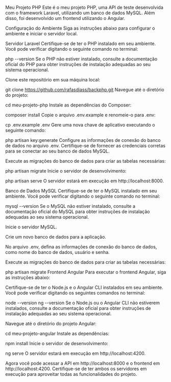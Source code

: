 Meu Projeto PHP
Este é o meu projeto PHP, uma API de teste desenvolvida com o framework Laravel, utilizando um banco de dados MySQL. Além disso, foi desenvolvido um frontend utilizando o Angular.

Configuração do Ambiente
Siga as instruções abaixo para configurar o ambiente e iniciar o servidor local.

Servidor Laravel
Certifique-se de ter o PHP instalado em seu ambiente. Você pode verificar digitando o seguinte comando no terminal:


php --version
Se o PHP não estiver instalado, consulte a documentação oficial do PHP para obter instruções de instalação adequadas ao seu sistema operacional.

Clone este repositório em sua máquina local:


git clone https://github.com/rafasdiass/backphp.git
Navegue até o diretório do projeto:


cd meu-projeto-php
Instale as dependências do Composer:


composer install
Copie o arquivo .env.example e renomeie-o para .env:


cp .env.example .env
Gere uma nova chave de aplicativo executando o seguinte comando:


php artisan key:generate
Configure as informações de conexão do banco de dados no arquivo .env. Certifique-se de fornecer as credenciais corretas para se conectar ao seu banco de dados MySQL.

Execute as migrações do banco de dados para criar as tabelas necessárias:


php artisan migrate
Inicie o servidor de desenvolvimento:


php artisan serve
O servidor estará em execução em http://localhost:8000.

Banco de Dados MySQL
Certifique-se de ter o MySQL instalado em seu ambiente. Você pode verificar digitando o seguinte comando no terminal:


mysql --version
Se o MySQL não estiver instalado, consulte a documentação oficial do MySQL para obter instruções de instalação adequadas ao seu sistema operacional.

Inicie o servidor MySQL.

Crie um novo banco de dados para a aplicação.

No arquivo .env, defina as informações de conexão do banco de dados, como nome do banco de dados, usuário e senha.

Execute as migrações do banco de dados para criar as tabelas necessárias:


php artisan migrate
Frontend Angular
Para executar o frontend Angular, siga as instruções abaixo:

Certifique-se de ter o Node.js e o Angular CLI instalados em seu ambiente. Você pode verificar digitando os seguintes comandos no terminal:


node --version
ng --version
Se o Node.js ou o Angular CLI não estiverem instalados, consulte a documentação oficial para obter instruções de instalação adequadas ao seu sistema operacional.

Navegue até o diretório do projeto Angular:


cd meu-projeto-angular
Instale as dependências:



npm install
Inicie o servidor de desenvolvimento:


ng serve
O servidor estará em execução em http://localhost:4200.

Agora você pode acessar a API em http://localhost:8000 e o frontend em http://localhost:4200. Certifique-se de ter ambos os servidores em execução para aproveitar todas as funcionalidades do projeto.
